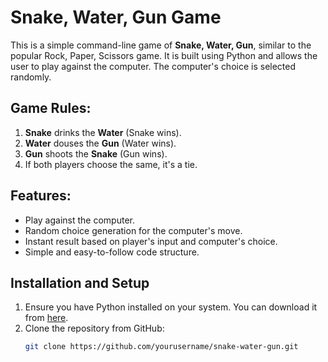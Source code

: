 # Snake, Water, Gun Game

This is a simple command-line game of **Snake, Water, Gun**, similar to the popular Rock, Paper, Scissors game. It is built using Python and allows the user to play against the computer. The computer's choice is selected randomly.

## Game Rules:
1. **Snake** drinks the **Water** (Snake wins).
2. **Water** douses the **Gun** (Water wins).
3. **Gun** shoots the **Snake** (Gun wins).
4. If both players choose the same, it's a tie.

## Features:
- Play against the computer.
- Random choice generation for the computer's move.
- Instant result based on player's input and computer's choice.
- Simple and easy-to-follow code structure.

## Installation and Setup

1. Ensure you have Python installed on your system. You can download it from [here](https://www.python.org/downloads/).
2. Clone the repository from GitHub:
   ```bash
   git clone https://github.com/yourusername/snake-water-gun.git
